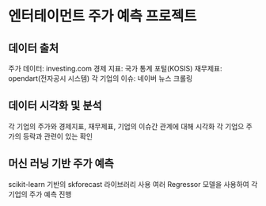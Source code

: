 # 엔터테이먼트 주가 예측 프로젝트

## 데이터 출처
  주가 데이터: investing.com
  경제 지표: 국가 통계 포털(KOSIS)
  재무제표: opendart(전자공시 시스템)
  각 기업의 이슈: 네이버 뉴스 크롤링
  
## 데이터 시각화 및 분석
  각 기업의 주가와 경제지표, 재무제표, 기업의 이슈간 관계에 대해 시각화
  각 기업으 주가의 등락과 관련이 있는 확인
  
## 머신 러닝 기반 주가 예측
  scikit-learn 기반의 skforecast 라이브러리 사용
  여러 Regressor 모델을 사용하여 각 기업의 주가 예측 진행
